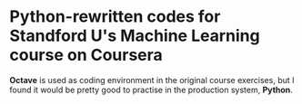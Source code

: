 # Python-rewritten codes for Standford U's Machine Learning course on Coursera  

__Octave__ is used as coding environment in the original course exercises, but I found it would be pretty good to practise in the production system, __Python__.  